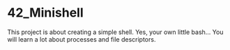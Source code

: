 # 42_Minishell
This project is about creating a simple shell. Yes, your own little bash... You will learn a lot about processes and file descriptors.
